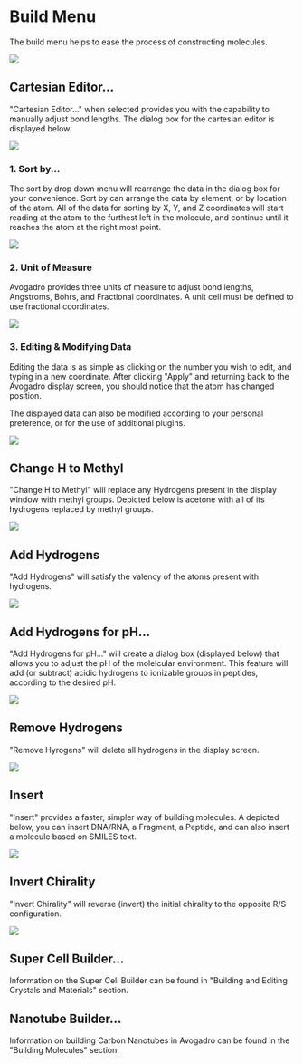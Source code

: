 # Build Menu

The build menu helps to ease the process of constructing molecules.

![](../../_static/94aeecab-a6e9-48e8-9ad5-73900d9e549a.png)

## Cartesian Editor...

"Cartesian Editor..." when selected provides you with the capability to manually adjust bond lengths. The dialog box for the cartesian editor is displayed below.

![](../../_static/cartesian-editor.png)

### 1. Sort by...

The sort by drop down menu will rearrange the data in the dialog box for your convenience. Sort by can arrange the data by element, or by location of the atom. All of the data for sorting by X, Y, and Z coordinates will start reading at the atom to the furthest left in the molecule, and continue until it reaches the atom at the right most point.

![](../../_static/1-sort-by.png)

### 2. Unit of Measure

Avogadro provides three units of measure to adjust bond lengths, Angstroms, Bohrs, and Fractional coordinates. A unit cell must be defined to use fractional coordinates.

![](../../_static/2-unit-of-measure.png)

### 3. Editing & Modifying Data

Editing the data is as simple as clicking on the number you wish to edit, and typing in a new coordinate. After clicking "Apply" and returning back to the Avogadro display screen, you should notice that the atom has changed position.

The displayed data can also be modified according to your personal preference, or for the use of additional plugins.

![](../../_static/3-editing--amp--modifying-data.png)

## Change H to Methyl

"Change H to Methyl" will replace any Hydrogens present in the display window with methyl groups. Depicted below is acetone with all of its hydrogens replaced by methyl groups.

![](../../_static/change-h-to-methyl.png)

## Add Hydrogens

"Add Hydrogens" will satisfy the valency of the atoms present with hydrogens.

![](../../_static/add-hydrogens.png)

## Add Hydrogens for pH...

"Add Hydrogens for pH..." will create a dialog box \(displayed below\) that allows you to adjust the pH of the molelcular environment. This feature will add \(or subtract\) acidic hydrogens to ionizable groups in peptides, according to the desired pH.

![](../../_static/add-hydrogens-for-ph.png)

## Remove Hydrogens

"Remove Hyrogens" will delete all hydrogens in the display screen.

![](../../_static/remove-hydrogens.png)

## Insert

"Insert" provides a faster, simpler way of building molecules. A depicted below, you can insert DNA/RNA, a Fragment, a Peptide, and can also insert a molecule based on SMILES text.

![](../../_static/insert.png)

## Invert Chirality

"Invert Chirality" will reverse \(invert\) the initial chirality to the opposite R/S configuration.

![](../../_static/invert-chirality.png)

## Super Cell Builder...

Information on the Super Cell Builder can be found in "Building and Editing Crystals and Materials" section.

## Nanotube Builder...

Information on building Carbon Nanotubes in Avogadro can be found in the "Building Molecules" section.

